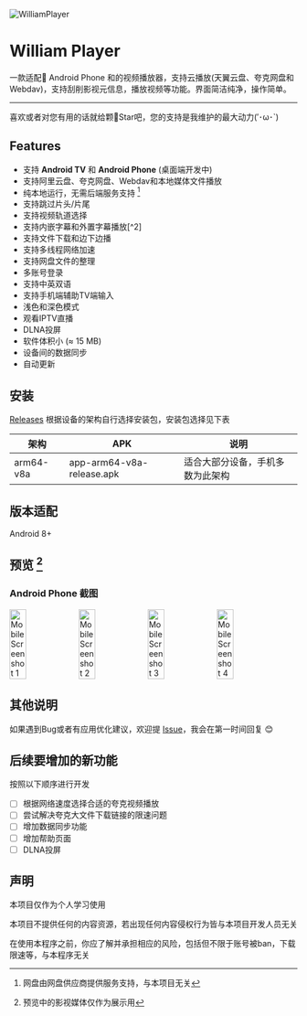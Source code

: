 ![WilliamPlayer](https://gitee.com/CWLcwl0219/webdav-video-player/raw/master/static/app-logo1.png)
# William Player
一款适配📱 Android Phone 和的视频播放器，支持云播放(天翼云盘、夸克网盘和Webdav)，支持刮削影视元信息，播放视频等功能。界面简洁纯净，操作简单。

---

喜欢或者对您有用的话就给颗🌟Star吧，您的支持是我维护的最大动力(′･ω･`)

## Features

- 支持 **Android TV** 和 **Android Phone** (桌面端开发中)
- 支持阿里云盘、夸克网盘、Webdav和本地媒体文件播放
- 纯本地运行，无需后端服务支持 [^1]
- 支持跳过片头/片尾
- 支持视频轨道选择
- 支持内嵌字幕和外置字幕播放[^2]
- 支持文件下载和边下边播
- 支持多线程网络加速
- 支持网盘文件的整理
- 多账号登录
- 支持中英双语
- 支持手机端辅助TV端输入
- 浅色和深色模式
- 观看IPTV直播
- DLNA投屏
- 软件体积小 (≈ 15 MB)
- 设备间的数据同步
- 自动更新

[^1]: 网盘由网盘供应商提供服务支持，与本项目无关


## 安装

[Releases](https://gitee.com/CWLcwl0219/drawing-bed/releases/download/1.0.0/app-release.apk) 根据设备的架构自行选择安装包，安装包选择见下表

| 架构          | APK                         | 说明                   |
|-------------|-----------------------------|----------------------|
| arm64-v8a   | app-arm64-v8a-release.apk   | 适合大部分设备，手机多数为此架构     |

## 版本适配

Android 8+

## 预览 [^3]

### Android Phone 截图

<div style="display: flex;">
<img src="https://gitee.com/CWLcwl0219/drawing-bed/raw/master/img/9d25a057431b3a0fa4b8ea748b98a4b.jpg" alt="Mobile Screenshot 1" width="24%"/>
<img src="https://gitee.com/CWLcwl0219/drawing-bed/raw/master/img/05cfd863ab202929f64fd6d44e291f0.jpg" alt="Mobile Screenshot 2" width="24%"/>
<img src="https://gitee.com/CWLcwl0219/drawing-bed/raw/master/img/e1358cc49b75a1d8d570465eb009efe.jpg" alt="Mobile Screenshot 3" width="24%"/>
<img src="https://gitee.com/CWLcwl0219/drawing-bed/raw/master/img/a33afbdf6774f504d1990453d99b421.jpg" alt="Mobile Screenshot 4" width="24%"/>
</div>

[^3]: 预览中的影视媒体仅作为展示用

## 其他说明

如果遇到Bug或者有应用优化建议，欢迎提 [Issue](https://gitee.com/CWLcwl0219/webdav-video-player/issues)，我会在第一时间回复 😊

## 后续要增加的新功能

按照以下顺序进行开发

- [ ] 根据网络速度选择合适的夸克视频播放
- [ ] 尝试解决夸克大文件下载链接的限速问题
- [ ] 增加数据同步功能
- [ ] 增加帮助页面
- [ ] DLNA投屏

## 声明

本项目仅作为个人学习使用

本项目不提供任何的内容资源，若出现任何内容侵权行为皆与本项目开发人员无关

在使用本程序之前，你应了解并承担相应的风险，包括但不限于账号被ban，下载限速等，与本程序无关


